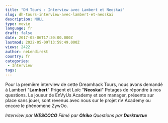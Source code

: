 ```yaml
---
title: "DH Tours : Interview avec Lambert et Neoskai"
slug: dh-tours-interview-avec-lambert-et-neoskai
description: NULL
type: movie
language: fr
draft: false
date: 2017-05-06T17:30:00.000Z
lastmod: 2022-05-09T13:59:49.000Z
views: 2422
author: neLendirekt
country: fr
categories:
 - Interview
tags:
---
```

Pour la première interview de cette Dreamhack Tours, nous avons demandé à Lambert "**Lambert**" Prigent et Loïc "**Neoskai**" Potages de répondre à nos questions. Le joueur de EnVyUs Academy et son manager, présents sur place sans jouer, sont revenus avec nous sur le projet nV Academy ou encore le phénomène ZywOo.

_Interview par **WESCOCO**_ 
_Filmé par **Olriko**_ 
_Questions par **Darktortue**_
